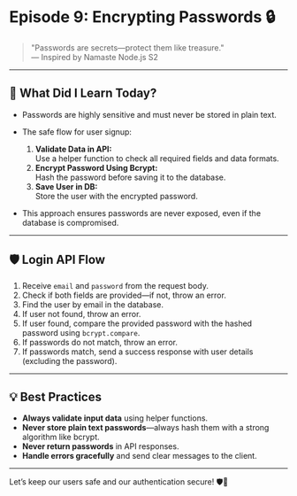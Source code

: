 # Episode 9: **Encrypting Passwords** 🔒

> "Passwords are secrets—protect them like treasure."  
> — Inspired by Namaste Node.js S2

---

## 🌟 **What Did I Learn Today?**

- Passwords are highly sensitive and must never be stored in plain text.
- The safe flow for user signup:
  1. **Validate Data in API:**  
     Use a helper function to check all required fields and data formats.
  2. **Encrypt Password Using Bcrypt:**  
     Hash the password before saving it to the database.
  3. **Save User in DB:**  
     Store the user with the encrypted password.

- This approach ensures passwords are never exposed, even if the database is compromised.

---

## 🛡️ **Login API Flow**

1. Receive `email` and `password` from the request body.
2. Check if both fields are provided—if not, throw an error.
3. Find the user by email in the database.
4. If user not found, throw an error.
5. If user found, compare the provided password with the hashed password using `bcrypt.compare`.
6. If passwords do not match, throw an error.
7. If passwords match, send a success response with user details (excluding the password).

---

## 💡 **Best Practices**

- **Always validate input data** using helper functions.
- **Never store plain text passwords**—always hash them with a strong algorithm like bcrypt.
- **Never return passwords** in API responses.
- **Handle errors gracefully** and send clear messages to the client.

---

Let’s keep our users safe and our authentication secure! 🛡️🚀